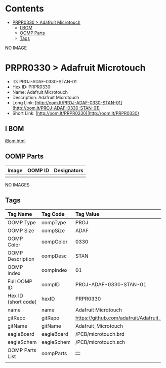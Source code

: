 



Contents
========

* [PRPR0330 > Adafruit Microtouch](#prpr0330--adafruit-microtouch)
	* [I BOM](#i-bom)
	* [OOMP Parts](#oomp-parts)
	* [Tags](#tags)
  
NO IMAGE  
# PRPR0330 > Adafruit Microtouch

- ID: PROJ-ADAF-0330-STAN-01
- Hex ID: PRPR0330
- Name: Adafruit Microtouch
- Description: Adafruit Microtouch
- Long Link: [http://oom.lt/PROJ-ADAF-0330-STAN-01](http://oom.lt/PROJ-ADAF-0330-STAN-01)
- Short Link: [http://oom.lt/PRPR0330](http://oom.lt/PRPR0330)

## I BOM
  
[iBom.html](https://htmlpreview.github.io/?https://github.com/oomlout/oomlout_OOMP_projects/blob/main/PROJ/ADAF/0330/STAN/01ibom.html)
## OOMP Parts
  

|Image|OOMP ID|Designators|
| :--- | :--- | :--- |
||||
  
NO IMAGES  
## Tags
  

|Tag Name|Tag Code|Tag Value|
| :--- | :--- | :--- |
|OOMP Type|oompType|PROJ|
|OOMP Size|oompSize|ADAF|
|OOMP Color|oompColor|0330|
|OOMP Description|oompDesc|STAN|
|OOMP Index|oompIndex|01|
|Full OOMP ID|oompID|PROJ-ADAF-0330-STAN-01|
|Hex ID (short code)|hexID|PRPR0330|
|name|name|Adafruit Microtouch|
|gitRepo|gitRepo|https://github.com/adafruit/Adafruit_Microtouch|
|gitName|gitName|Adafruit_Microtouch|
|eagleBoard|eagleBoard|/PCB/microtouch.brd|
|eagleSchem|eagleSchem|/PCB/microtouch.sch|
|OOMP Parts List|oompParts|<table><tr><td></td></tr></table>|
||||
